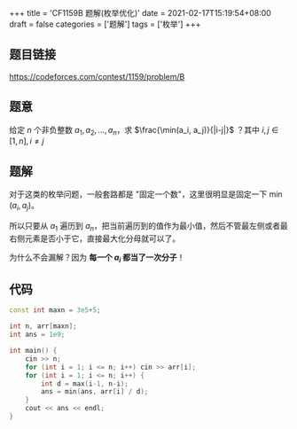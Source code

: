 +++
title = 'CF1159B 题解(枚举优化)'
date = 2021-02-17T15:19:54+08:00
draft = false
categories = ['题解']
tags = ['枚举']
+++

## 题目链接
https://codeforces.com/contest/1159/problem/B

## 题意
给定 $n$ 个非负整数 $a_1,a_2,...,a_n$，求 $\frac{\min(a_i, a_j)}{|i-j|}$ ？其中 $i, j \in [1,n], i \neq j$

## 题解

对于这类的枚举问题，一般套路都是 "固定一个数"，这里很明显是固定一下 $\min(a_i, a_j)$。

所以只要从 $a_1$ 遍历到 $a_n$，把当前遍历到的值作为最小值，然后不管最左侧或者最右侧元素是否小于它，直接最大化分母就可以了。

为什么不会漏解？因为 **每一个 $a_i$ 都当了一次分子**！

## 代码

```cpp
const int maxn = 3e5+5;

int n, arr[maxn];
int ans = 1e9;

int main() {
    cin >> n;
    for (int i = 1; i <= n; i++) cin >> arr[i];
    for (int i = 1; i <= n; i++) {
        int d = max(i-1, n-i);
        ans = min(ans, arr[i] / d);
    }
    cout << ans << endl;
}
```